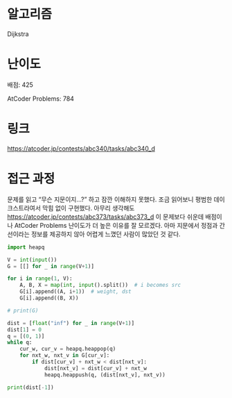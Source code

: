 # 알고리즘

Dijkstra

# 난이도

배점: 425

AtCoder Problems: 784

# 링크

https://atcoder.jp/contests/abc340/tasks/abc340_d

# 접근 과정

문제를 읽고 “무슨 지문이지…?” 하고 잠깐 이해하지 못했다. 조금 읽어보니 평범한 데이크스트라여서 막힘 없이 구현했다. 아무리 생각해도 https://atcoder.jp/contests/abc373/tasks/abc373_d 이 문제보다 쉬운데 배점이나 AtCoder Problems 난이도가 더 높은 이유를 잘 모르겠다. 아마 지문에서 정점과 간선이라는 정보를 제공하지 않아 어렵게 느꼈던 사람이 많았던 것 같다.

```python
import heapq

V = int(input())
G = [[] for _ in range(V+1)]

for i in range(1, V):
    A, B, X = map(int, input().split())  # i becomes src
    G[i].append((A, i+1))  # weight, dst
    G[i].append((B, X))

# print(G)

dist = [float("inf") for _ in range(V+1)]
dist[1] = 0
q = [(0, 1)]
while q:
    cur_w, cur_v = heapq.heappop(q)
    for nxt_w, nxt_v in G[cur_v]:
        if dist[cur_v] + nxt_w < dist[nxt_v]:
            dist[nxt_v] = dist[cur_v] + nxt_w
            heapq.heappush(q, (dist[nxt_v], nxt_v))

print(dist[-1])

```
